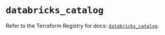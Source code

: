 # `databricks_catalog`

Refer to the Terraform Registry for docs: [`databricks_catalog`](https://registry.terraform.io/providers/databricks/databricks/1.64.0/docs/resources/catalog).
